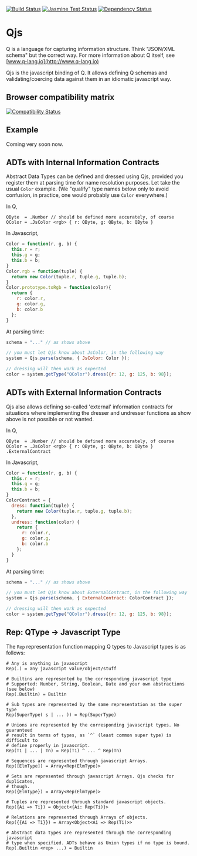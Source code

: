 [![Build Status](https://travis-ci.org/llambeau/qjs.png?branch=master)](https://travis-ci.org/llambeau/qjs)
[![Jasmine Test Status](https://saucelabs.com/buildstatus/qlangjs)](https://saucelabs.com/u/qlangjs)
[![Dependency Status](https://david-dm.org/llambeau/qjs.png)](https://david-dm.org/llambeau/qjs)

# Qjs

Q is a language for capturing information structure. Think "JSON/XML schema"
but the correct way. For more information about Q itself, see
[www.q-lang.io](http://www.q-lang.io)

Qjs is the javascript binding of Q. It allows defining Q schemas and
validating/coercing data against them in an idiomatic javascript way.

## Browser compatibility matrix

[![Compatibility Status](https://saucelabs.com/browser-matrix/qlangjs.svg)](https://saucelabs.com/u/qlangjs)

## Example

Coming very soon now.

## ADTs with Internal Information Contracts

Abstract Data Types can be defined and dressed using Qjs, provided you
register them at parsing time for name resolution purposes. Let take the usual
`Color` example. (We "qualify" type names below only to avoid confusion, in
practice, one would probably use `Color` everywhere.)

In Q,

```
QByte  = .Number // should be defined more accurately, of course
QColor = .JsColor <rgb> { r: QByte, g: QByte, b: QByte }
```

In Javascript,

```javascript
Color = function(r, g, b) {
  this.r = r;
  this.g = g;
  this.b = b;
}
Color.rgb = function(tuple) {
  return new Color(tuple.r, tuple.g, tuple.b);
}
Color.prototype.toRgb = function(color){
  return {
    r: color.r,
    g: color.g,
    b: color.b
  };
}
```

At parsing time:

```javascript
schema = "..." // as shows above

// you must let Qjs know about JsColor, in the following way
system = Qjs.parse(schema, { JsColor: Color });

// dressing will then work as expected
color = system.getType("QColor").dress({r: 12, g: 125, b: 98});
```

## ADTs with External Information Contracts

Qjs also allows defining so-called 'external' information contracts for
situations where implementing the dresser and undresser functions as show
above is not possible or not wanted.

In Q,

```
QByte  = .Number // should be defined more accurately, of course
QColor = .JsColor <rgb> { r: QByte, g: QByte, b: QByte } .ExternalContract
```

In Javascript,

```javascript
Color = function(r, g, b) {
  this.r = r;
  this.g = g;
  this.b = b;
}
ColorContract = {
  dress: function(tuple) {
    return new Color(tuple.r, tuple.g, tuple.b);
  },
  undress: function(color) {
    return {
      r: color.r,
      g: color.g,
      b: color.b
    };
  }
}
```

At parsing time:

```javascript
schema = "..." // as shows above

// you must let Qjs know about ExternalContract, in the following way
system = Qjs.parse(schema, { ExternalContract: ColorContract });

// dressing will then work as expected
color = system.getType("QColor").dress({r: 12, g: 125, b: 98});
```

## Rep: QType -> Javascript Type

The `Rep` representation function mapping Q types to Javascript types is as
follows:

```
# Any is anything in javascript
Rep(.) = any javascript value/object/stuff

# Builtins are represented by the corresponding javascript type
# Supported: Number, String, Boolean, Date and your own abstractions (see below)
Rep(.Builtin) = Builtin

# Sub types are represented by the same representation as the super type
Rep(SuperType( s | ... )) = Rep(SuperType)

# Unions are represented by the corresponding javascript types. No guaranteed
# result in terms of types, as `^` (least common super type) is difficult to
# define properly in javascript.
Rep(T1 | ... | Tn) = Rep(T1) ^ ... ^ Rep(Tn)

# Sequences are represented through javascript Arrays.
Rep([ElmType]) = Array<Rep(ElmType)>

# Sets are represented through javascript Arrays. Qjs checks for duplicates,
# though.
Rep({ElmType}) = Array<Rep(ElmType)>

# Tuples are represented through standard javascript objects.
Rep({Ai => Ti}) = Object<{Ai: Rep(Ti)}>

# Relations are represented through Arrays of objects.
Rep({{Ai => Ti}}) = Array<Object<Ai => Rep(Ti)>>

# Abstract data types are represented through the corresponding javascript
# type when specified. ADTs behave as Union types if no type is bound.
Rep(.Builtin <rep> ...) = Builtin
```
